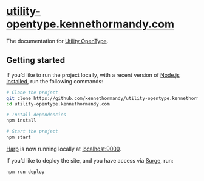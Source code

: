 # [utility-opentype.kennethormandy.com](http://utility-opentype.kennethormandy.com)

The documentation for [Utility OpenType](https://github.com/kennethormandy/utility-opentype).

## Getting started

If you’d like to run the project locally, with a recent version of [Node.js installed](http://nodejs.org), run the following commands:

```sh
# Clone the project
git clone https://github.com/kennethormandy/utility-opentype.kennethormandy.com
cd utility-opentype.kennethormandy.com

# Install dependencies
npm install

# Start the project
npm start
```

[Harp](http://harpjs.com) is now running locally at [localhost:9000](http://localhost:9000).

If you’d like to deploy the site, and you have access via [Surge](https://surge.sh), run:

```sh
npm run deploy
```
